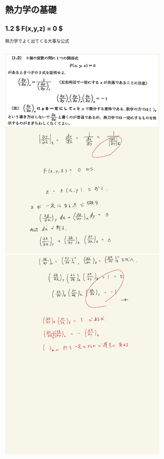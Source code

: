 <script type="text/javascript" async src="https://cdnjs.cloudflare.com/ajax/libs/mathjax/2.7.7/MathJax.js?config=TeX-MML-AM_CHTML">

</script>

<script type="text/x-mathjax-config">
 MathJax.Hub.Config({
 tex2jax: {
 inlineMath: [['$', '$'] ],
 displayMath: [ ['$$','$$'], ["\\[","\\]"] ]
 }
 });
</script>

# 熱力学の基礎
## 1.2 $ F(x,y,z) = 0 $

熱力学でよく出てくる大事な公式
<br>
<br>

<img width="600" alt="Harashima-5" src="./images/Harashima-05.jpg">
<img width="600" alt="Harashima-6" src="./images/Harashima-06.jpg">